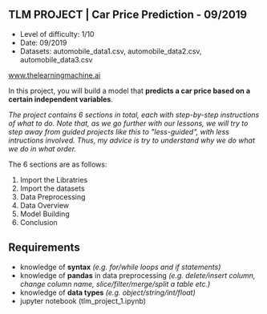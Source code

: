 ## TLM PROJECT | Car Price Prediction - 09/2019

- Level of difficulty: 1/10
- Date: 09/2019
- Datasets: automobile_data1.csv, automobile_data2.csv, automobile_data3.csv

www.thelearningmachine.ai

In this project, you will build a model that **predicts a car price based on a certain independent variables**.

*The project contains 6 sections in total, each with step-by-step instructions of what to do. Note that, as we go further with our lessons, we will try to step away from guided projects like this to "less-guided", with less intructions involved. Thus, my advice is try to understand why we do what we do in what order.*

The 6 sections are as follows:
1. Import the Libratries
2. Import the datasets
3. Data Preprocessing
4. Data Overview
5. Model Building
6. Conclusion

## Requirements
- knowledge of **syntax** *(e.g. for/while loops and if statements)*
- knowledge of **pandas** in data preprocessing *(e.g. delete/insert column, change column name, slice/filter/merge/split a table etc.)*
- knowledge of **data types** *(e.g. object/string/int/float)*
- jupyter notebook (tlm_project_1.ipynb)
